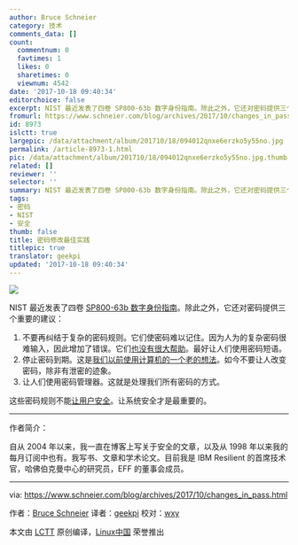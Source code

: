 ```yaml
---
author: Bruce Schneier
category: 技术
comments_data: []
count:
  commentnum: 0
  favtimes: 1
  likes: 0
  sharetimes: 0
  viewnum: 4542
date: '2017-10-18 09:40:34'
editorchoice: false
excerpt: NIST 最近发表了四卷 SP800-63b 数字身份指南。除此之外，它还对密码提供三个重要的建议
fromurl: https://www.schneier.com/blog/archives/2017/10/changes_in_pass.html
id: 8973
islctt: true
largepic: /data/attachment/album/201710/18/094012qnxe6erzko5y55no.jpg
permalink: /article-8973-1.html
pic: /data/attachment/album/201710/18/094012qnxe6erzko5y55no.jpg.thumb.jpg
related: []
reviewer: ''
selector: ''
summary: NIST 最近发表了四卷 SP800-63b 数字身份指南。除此之外，它还对密码提供三个重要的建议
tags:
- 密码
- NIST
- 安全
thumb: false
title: 密码修改最佳实践
titlepic: true
translator: geekpi
updated: '2017-10-18 09:40:34'
---
```


![](/data/attachment/album/201710/18/094012qnxe6erzko5y55no.jpg)


NIST 最近发表了四卷 [SP800-63b 数字身份指南](http://nvlpubs.nist.gov/nistpubs/SpecialPublications/NIST.SP.800-63b.pdf)。除此之外，它还对密码提供三个重要的建议：


1. 不要再纠结于复杂的密码规则。它们使密码难以记住。因为人为的复杂密码很难输入，因此增加了错误。它们[也没有很大帮助](https://www.wsj.com/articles/the-man-who-wrote-those-password-rules-has-a-new-tip-n3v-r-m1-d-1502124118)。最好让人们使用密码短语。
2. 停止密码到期。这是[我们以前使用计算机的一个老的想法](https://securingthehuman.sans.org/blog/2017/03/23/time-for-password-expiration-to-die)。如今不要让人改变密码，除非有泄密的迹象。
3. 让人们使用密码管理器。这就是处理我们所有密码的方式。


这些密码规则不能[让用户安全](http://ieeexplore.ieee.org/document/7676198/?reload=true)。让系统安全才是最重要的。




---


作者简介：


自从 2004 年以来，我一直在博客上写关于安全的文章，以及从 1998 年以来我的每月订阅中也有。我写书、文章和学术论文。目前我是 IBM Resilient 的首席技术官，哈佛伯克曼中心的研究员，EFF 的董事会成员。




---


via: <https://www.schneier.com/blog/archives/2017/10/changes_in_pass.html>


作者：[Bruce Schneier](https://www.schneier.com/blog/about/) 译者：[geekpi](https://github.com/geekpi) 校对：[wxy](https://github.com/wxy)


本文由 [LCTT](https://github.com/LCTT/TranslateProject) 原创编译，[Linux中国](https://linux.cn/) 荣誉推出